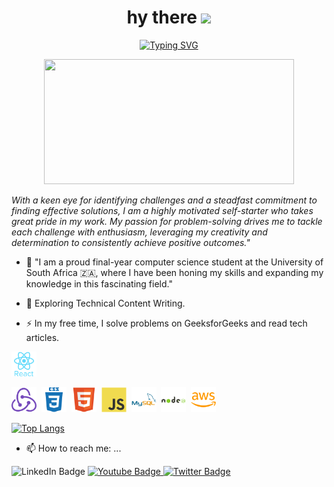 
<div id="header" align="center">
  <h1>
  hy there
  <img src="https://media.giphy.com/media/hvRJCLFzcasrR4ia7z/giphy.gif" width="30px"/>
</h1>

<a href="https://git.io/typing-svg"><img src="https://readme-typing-svg.demolab.com?font=Fira+Code&pause=1000&color=491080&background=FFFEFEF3&width=435&lines=My+name+is+Nela+Komane;I+am+a+Software+Engineer" alt="Typing SVG" /></a>
  <div align="center">
  <img src="https://media.giphy.com/media/xT9IgzoKnwFNmISR8I/giphy.gif" width="400" height="200"/>
</div>
</div>
  
*With a keen eye for identifying challenges and a steadfast commitment to finding effective solutions, I am a highly motivated self-starter who takes great pride in my work. My passion for problem-solving drives me to tackle each challenge with enthusiasm, leveraging my creativity and determination to consistently achieve positive outcomes."*


- 🔭 "I am a proud final-year computer science student at the University of South Africa :south_africa:, where I have been honing my skills and expanding my knowledge       in this fascinating field."

- :seedling: Exploring Technical Content Writing.

- :zap: In my free time, I solve problems on GeeksforGeeks and read tech articles.

<div>
  
  <img src="https://github.com/devicons/devicon/blob/master/icons/react/react-original-wordmark.svg" title="React" alt="React" width="40" height="40"/>&nbsp;

  <img src="https://github.com/devicons/devicon/blob/master/icons/redux/redux-original.svg" title="Redux" alt="Redux " width="40" height="40"/>&nbsp;
  <img src="https://github.com/devicons/devicon/blob/master/icons/css3/css3-plain-wordmark.svg"  title="CSS3" alt="CSS" width="40" height="40"/>&nbsp;
  <img src="https://github.com/devicons/devicon/blob/master/icons/html5/html5-original.svg" title="HTML5" alt="HTML" width="40" height="40"/>&nbsp;
  <img src="https://github.com/devicons/devicon/blob/master/icons/javascript/javascript-original.svg" title="JavaScript" alt="JavaScript" width="40" height="40"/>&nbsp;
  <img src="https://github.com/devicons/devicon/blob/master/icons/mysql/mysql-original-wordmark.svg" title="MySQL"  alt="MySQL" width="40" height="40"/>&nbsp;
  <img src="https://github.com/devicons/devicon/blob/master/icons/nodejs/nodejs-original-wordmark.svg" title="NodeJS" alt="NodeJS" width="40" height="40"/>&nbsp;
  <img src="https://github.com/devicons/devicon/blob/master/icons/amazonwebservices/amazonwebservices-plain-wordmark.svg" title="AWS" alt="AWS" width="40" height="40"/>&nbsp;
</div>

[![Top Langs](https://github-readme-stats.vercel.app/api/top-langs/?username=nellencr&layout=compact&theme=vision-friendly-dark)](https://github.com/anuraghazra/github-readme-stats)

<!--
**nellencr/nellencr** is a ✨ _special_ ✨ repository because its `README.md` (this file) appears on your GitHub profile.

Here are some ideas to get you started:


-->
- 📫 How to reach me: ...
<div id="badges" align="center>
  <a href="https://www.linkedin.com/in/nela-komane-8866b9192/">
    <img src="https://img.shields.io/badge/LinkedIn-blue?style=for-the-badge&logo=linkedin&logoColor=white" alt="LinkedIn Badge"/>
  </a>
  <a href="your-youtube-URL">
    <img src="https://img.shields.io/badge/YouTube-red?style=for-the-badge&logo=youtube&logoColor=white" alt="Youtube Badge"/>
  </a>
  <a href="https://twitter.com/Nella75794271">
    <img src="https://img.shields.io/badge/Twitter-blue?style=for-the-badge&logo=twitter&logoColor=white" alt="Twitter Badge"/>
  </a>
</div>
  
  <img src="https://komarev.com/ghpvc/?username=nellencr&style=flat-square&color=blue" alt=""/>
</div>
